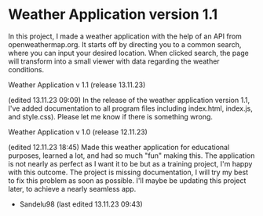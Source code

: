 # Weather Application version 1.1
In this project, I made a weather application with the help of an API from openweathermap.org.
It starts off by directing you to a common search, where you can input your desired location. When clicked search, 
  the page will transform into a small viewer with data regarding the weather conditions.


Weather Application v 1.1 (release 13.11.23)

(edited 13.11.23 09:09)
In the release of the weather application version 1.1, I've added documentation to all program files including index.html, index.js, and style.css).
Please let me know if there is something wrong. 

Weather Application v 1.0 (release 12.11.23)

(edited 12.11.23 18:45)
Made this weather application for educational purposes, learned a lot, and had so much "fun" making this.
The application is not nearly as perfect as I want it to be but as a training project, I'm happy with this outcome.
The project is missing documentation, I will try my best to fix this problem as soon as possible. 
I'll maybe be updating this project later, to achieve a nearly seamless app.

- Sandelu98
(last edited 13.11.23 09:43)

